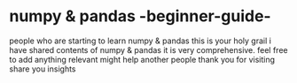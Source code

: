 # numpy & pandas -beginner-guide-
people who are starting to learn numpy & pandas this is your holy grail i have shared contents of numpy & pandas it is very comprehensive. feel free to add anything relevant might help another people thank you for visiting share you insights
